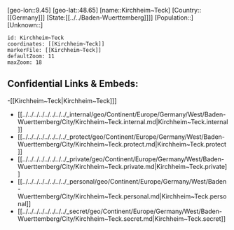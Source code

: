 ﻿---
location: [48.65,9.45]
mapzoom: [7,12] 
mapmarker: city 
type: City
tags:
- geo/City


SpocWebEntityId: 31445
isDeleted: false
confidential: public

---
[geo-lon::9.45]
[geo-lat::48.65]
[name::Kirchheim~Teck]
[Country::[[Germany]]]
[State:[[../../Baden-Wuerttemberg]]]]
[Population::]
[Unknown::]


```leaflet
id: Kirchheim~Teck
coordinates: [[Kirchheim~Teck]]
markerFile: [[Kirchheim~Teck]]
defaultZoom: 11 
maxZoom: 18
```


## Confidential Links & Embeds: 
-[[Kirchheim~Teck|Kirchheim~Teck]]] 
- [[../../../../../../../../_internal/geo/Continent/Europe/Germany/West/Baden-Wuerttemberg/City/Kirchheim~Teck.internal.md|Kirchheim~Teck.internal]] 
- [[../../../../../../../../_protect/geo/Continent/Europe/Germany/West/Baden-Wuerttemberg/City/Kirchheim~Teck.protect.md|Kirchheim~Teck.protect]] 
- [[../../../../../../../../_private/geo/Continent/Europe/Germany/West/Baden-Wuerttemberg/City/Kirchheim~Teck.private.md|Kirchheim~Teck.private]] 
- [[../../../../../../../../_personal/geo/Continent/Europe/Germany/West/Baden-Wuerttemberg/City/Kirchheim~Teck.personal.md|Kirchheim~Teck.personal]] 
- [[../../../../../../../../_secret/geo/Continent/Europe/Germany/West/Baden-Wuerttemberg/City/Kirchheim~Teck.secret.md|Kirchheim~Teck.secret]] 
